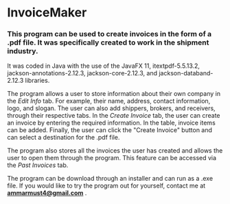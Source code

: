 # InvoiceMaker

### This program can be used to create invoices in the form of a .pdf file. It was specifically created to work in the shipment industry.

It was coded in Java with the use of the JavaFX 11, itextpdf-5.5.13.2, jackson-annotations-2.12.3, jackson-core-2.12.3, and jackson-databand-2.12.3 libraries.

The program allows a user to store information about their own company in the _Edit Info_ tab. For example, their name, address, contact information, logo, and slogan. The user can also add shippers, brokers, and receivers, through their respective tabs. In the _Create Invoice_ tab, the user can create an invoice by entering the required information. In the table, invoice items can be added. Finally, the user can click the "Create Invoice" button and can select a destination for the .pdf file.

The program also stores all the invoices the user has created and allows the user to open them through the program. This feature can be accessed via the _Past Invoices_ tab.

The program can be download through an installer and can run as a .exe file. If you would like to try the program out for yourself, contact me at **ammarmust4@gmail.com**  .
